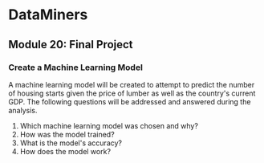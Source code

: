 # DataMiners
## Module 20: Final Project
### Create a Machine Learning Model
A machine learning model will be created to attempt to predict the number of housing starts given the price of lumber as well as the country's current GDP. The following questions will be addressed and answered during the analysis.
1) Which machine learning model was chosen and why?
2) How was the model trained?
3) What is the model's accuracy?
4) How does the model work?



